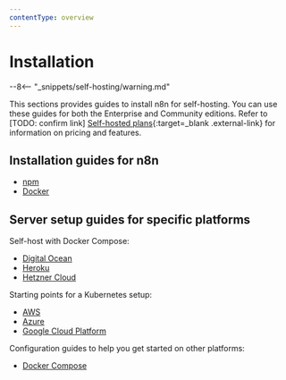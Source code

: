 ```yaml
---
contentType: overview
---
```


# Installation

--8<-- "_snippets/self-hosting/warning.md"

This sections provides guides to install n8n for self-hosting. You can use these guides for both the Enterprise and Community editions. Refer to [TODO: confirm link] [Self-hosted plans](https://plans.n8n.io/){:target=_blank .external-link} for information on pricing and features.

## Installation guides for n8n

* [npm](/hosting/installation/npm/)
* [Docker](/hosting/installation/docker/)

## Server setup guides for specific platforms

Self-host with Docker Compose:

* [Digital Ocean](/hosting/installation/server-setups/digital-ocean/)
* [Heroku](/hosting/installation/server-setups/heroku/)
* [Hetzner Cloud](/hosting/installation/server-setups/hetzner/)

Starting points for a Kubernetes setup:

* [AWS](/hosting/installation/server-setups/aws/)
* [Azure](/hosting/installation/server-setups/azure/)
* [Google Cloud Platform](/hosting/installation/server-setups/google-cloud/)

Configuration guides to help you get started on other platforms:

* [Docker Compose](/hosting/installation/server-setups/docker-compose/)



